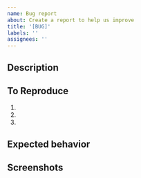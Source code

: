 ```yaml
---
name: Bug report
about: Create a report to help us improve
title: '[BUG]'
labels: ''
assignees: ''
---
```


## Description

<!--
A clear and concise description of what the bug is.
무슨 버그인지 간략하게 설명해주세요!
-->

## To Reproduce

<!--
뭘 클릭하고 어딜 스크롤해서 뭘 입력하면 버그가 생성되는지
구체적으로 설명해주세요!
-->

1.
2.
3.

## Expected behavior

<!--
버그가 없었다면 어떻게 돌아가야 하나요?
-->

## Screenshots

<!--
버그 만든 사람이 죄책감을 갖도록
버그 상황의 스샷을 찍어줍시다!
-->